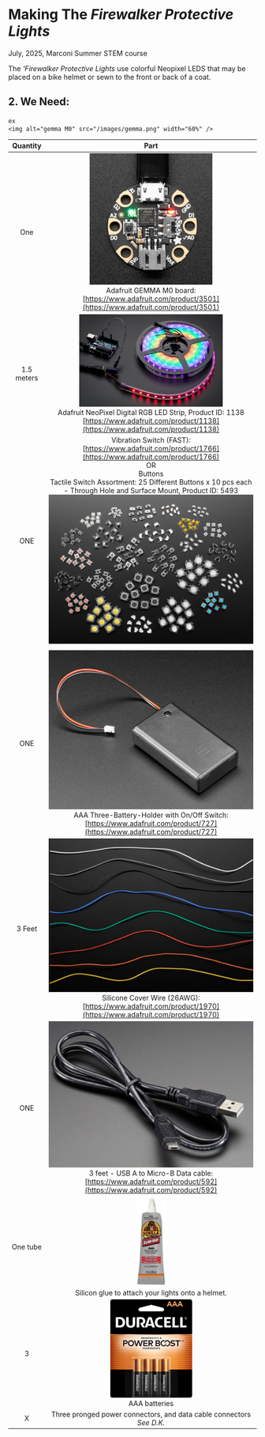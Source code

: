 # Making The *Firewalker Protective Lights*

July, 2025, Marconi Summer STEM course

The *'Firewalker Protective Lights* use colorful Neopixel LEDS that may be placed on a bike helmet or sewn to the front or back of a coat.

## 2. We Need:

```
ex
<img alt="gemma M0" src="/images/gemma.png" width="60%" /> 
```
  
| Quantity | Part |
| :-: | :-: |
| One | <img alt="gemma M0" src="/images/gemma.png" width="60%" /> <br>Adafruit GEMMA M0 board:<br>[https://www.adafruit.com/product/3501](https://www.adafruit.com/product/3501) |
| 1.5 meters | <img alt="gemma M0" src="/images/neopixel.png" width="70%" /> <br> Adafruit NeoPixel Digital RGB LED Strip, Product ID: 1138 <br>[https://www.adafruit.com/product/1138](https://www.adafruit.com/product/1138) |  
| ONE | Vibration Switch (FAST):<br>[https://www.adafruit.com/product/1766](https://www.adafruit.com/product/1766)<br>OR<br>Buttons<br>Tactile Switch Assortment: 25 Different Buttons x 10 pcs each - Through Hole and Surface Mount, Product ID: 5493<br>![buttons](/images/buttons.png)
[]()|  
| ONE | ![Battery holder](/images/batterypack.png)<br>AAA Three-Battery-Holder with On/Off Switch:<br>[https://www.adafruit.com/product/727](https://www.adafruit.com/product/727)|  
| 3 Feet | ![Silicone Covered Wire](/images/wires.png)Silicone Cover Wire (26AWG):<br>[https://www.adafruit.com/product/1970](https://www.adafruit.com/product/1970)|  
| ONE | ![USB A to Micro-B data cable](/images/usb.png)<br>3 feet - USB A to Micro-B Data cable:<br>[https://www.adafruit.com/product/592](https://www.adafruit.com/product/592)|  
| One tube | <img alt="Glue" src="/images/glue.png" width="15%" /><br>Silicon glue to attach your lights onto a helmet.
| 3 | <img alt="batteries" src="/images/batteries.png" width="40%" /><br>AAA batteries| 
| X | Three pronged power connectors, and data cable connectors<br>*See D.K.* |  

